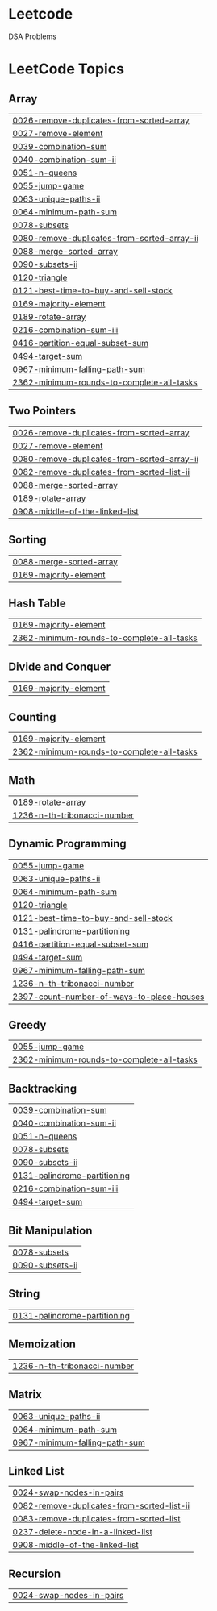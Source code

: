 # Leetcode
DSA Problems

<!---LeetCode Topics Start-->
# LeetCode Topics
## Array
|  |
| ------- |
| [0026-remove-duplicates-from-sorted-array](https://github.com/poornima0102/Leetcode/tree/master/0026-remove-duplicates-from-sorted-array) |
| [0027-remove-element](https://github.com/poornima0102/Leetcode/tree/master/0027-remove-element) |
| [0039-combination-sum](https://github.com/poornima0102/Leetcode/tree/master/0039-combination-sum) |
| [0040-combination-sum-ii](https://github.com/poornima0102/Leetcode/tree/master/0040-combination-sum-ii) |
| [0051-n-queens](https://github.com/poornima0102/Leetcode/tree/master/0051-n-queens) |
| [0055-jump-game](https://github.com/poornima0102/Leetcode/tree/master/0055-jump-game) |
| [0063-unique-paths-ii](https://github.com/poornima0102/Leetcode/tree/master/0063-unique-paths-ii) |
| [0064-minimum-path-sum](https://github.com/poornima0102/Leetcode/tree/master/0064-minimum-path-sum) |
| [0078-subsets](https://github.com/poornima0102/Leetcode/tree/master/0078-subsets) |
| [0080-remove-duplicates-from-sorted-array-ii](https://github.com/poornima0102/Leetcode/tree/master/0080-remove-duplicates-from-sorted-array-ii) |
| [0088-merge-sorted-array](https://github.com/poornima0102/Leetcode/tree/master/0088-merge-sorted-array) |
| [0090-subsets-ii](https://github.com/poornima0102/Leetcode/tree/master/0090-subsets-ii) |
| [0120-triangle](https://github.com/poornima0102/Leetcode/tree/master/0120-triangle) |
| [0121-best-time-to-buy-and-sell-stock](https://github.com/poornima0102/Leetcode/tree/master/0121-best-time-to-buy-and-sell-stock) |
| [0169-majority-element](https://github.com/poornima0102/Leetcode/tree/master/0169-majority-element) |
| [0189-rotate-array](https://github.com/poornima0102/Leetcode/tree/master/0189-rotate-array) |
| [0216-combination-sum-iii](https://github.com/poornima0102/Leetcode/tree/master/0216-combination-sum-iii) |
| [0416-partition-equal-subset-sum](https://github.com/poornima0102/Leetcode/tree/master/0416-partition-equal-subset-sum) |
| [0494-target-sum](https://github.com/poornima0102/Leetcode/tree/master/0494-target-sum) |
| [0967-minimum-falling-path-sum](https://github.com/poornima0102/Leetcode/tree/master/0967-minimum-falling-path-sum) |
| [2362-minimum-rounds-to-complete-all-tasks](https://github.com/poornima0102/Leetcode/tree/master/2362-minimum-rounds-to-complete-all-tasks) |
## Two Pointers
|  |
| ------- |
| [0026-remove-duplicates-from-sorted-array](https://github.com/poornima0102/Leetcode/tree/master/0026-remove-duplicates-from-sorted-array) |
| [0027-remove-element](https://github.com/poornima0102/Leetcode/tree/master/0027-remove-element) |
| [0080-remove-duplicates-from-sorted-array-ii](https://github.com/poornima0102/Leetcode/tree/master/0080-remove-duplicates-from-sorted-array-ii) |
| [0082-remove-duplicates-from-sorted-list-ii](https://github.com/poornima0102/Leetcode/tree/master/0082-remove-duplicates-from-sorted-list-ii) |
| [0088-merge-sorted-array](https://github.com/poornima0102/Leetcode/tree/master/0088-merge-sorted-array) |
| [0189-rotate-array](https://github.com/poornima0102/Leetcode/tree/master/0189-rotate-array) |
| [0908-middle-of-the-linked-list](https://github.com/poornima0102/Leetcode/tree/master/0908-middle-of-the-linked-list) |
## Sorting
|  |
| ------- |
| [0088-merge-sorted-array](https://github.com/poornima0102/Leetcode/tree/master/0088-merge-sorted-array) |
| [0169-majority-element](https://github.com/poornima0102/Leetcode/tree/master/0169-majority-element) |
## Hash Table
|  |
| ------- |
| [0169-majority-element](https://github.com/poornima0102/Leetcode/tree/master/0169-majority-element) |
| [2362-minimum-rounds-to-complete-all-tasks](https://github.com/poornima0102/Leetcode/tree/master/2362-minimum-rounds-to-complete-all-tasks) |
## Divide and Conquer
|  |
| ------- |
| [0169-majority-element](https://github.com/poornima0102/Leetcode/tree/master/0169-majority-element) |
## Counting
|  |
| ------- |
| [0169-majority-element](https://github.com/poornima0102/Leetcode/tree/master/0169-majority-element) |
| [2362-minimum-rounds-to-complete-all-tasks](https://github.com/poornima0102/Leetcode/tree/master/2362-minimum-rounds-to-complete-all-tasks) |
## Math
|  |
| ------- |
| [0189-rotate-array](https://github.com/poornima0102/Leetcode/tree/master/0189-rotate-array) |
| [1236-n-th-tribonacci-number](https://github.com/poornima0102/Leetcode/tree/master/1236-n-th-tribonacci-number) |
## Dynamic Programming
|  |
| ------- |
| [0055-jump-game](https://github.com/poornima0102/Leetcode/tree/master/0055-jump-game) |
| [0063-unique-paths-ii](https://github.com/poornima0102/Leetcode/tree/master/0063-unique-paths-ii) |
| [0064-minimum-path-sum](https://github.com/poornima0102/Leetcode/tree/master/0064-minimum-path-sum) |
| [0120-triangle](https://github.com/poornima0102/Leetcode/tree/master/0120-triangle) |
| [0121-best-time-to-buy-and-sell-stock](https://github.com/poornima0102/Leetcode/tree/master/0121-best-time-to-buy-and-sell-stock) |
| [0131-palindrome-partitioning](https://github.com/poornima0102/Leetcode/tree/master/0131-palindrome-partitioning) |
| [0416-partition-equal-subset-sum](https://github.com/poornima0102/Leetcode/tree/master/0416-partition-equal-subset-sum) |
| [0494-target-sum](https://github.com/poornima0102/Leetcode/tree/master/0494-target-sum) |
| [0967-minimum-falling-path-sum](https://github.com/poornima0102/Leetcode/tree/master/0967-minimum-falling-path-sum) |
| [1236-n-th-tribonacci-number](https://github.com/poornima0102/Leetcode/tree/master/1236-n-th-tribonacci-number) |
| [2397-count-number-of-ways-to-place-houses](https://github.com/poornima0102/Leetcode/tree/master/2397-count-number-of-ways-to-place-houses) |
## Greedy
|  |
| ------- |
| [0055-jump-game](https://github.com/poornima0102/Leetcode/tree/master/0055-jump-game) |
| [2362-minimum-rounds-to-complete-all-tasks](https://github.com/poornima0102/Leetcode/tree/master/2362-minimum-rounds-to-complete-all-tasks) |
## Backtracking
|  |
| ------- |
| [0039-combination-sum](https://github.com/poornima0102/Leetcode/tree/master/0039-combination-sum) |
| [0040-combination-sum-ii](https://github.com/poornima0102/Leetcode/tree/master/0040-combination-sum-ii) |
| [0051-n-queens](https://github.com/poornima0102/Leetcode/tree/master/0051-n-queens) |
| [0078-subsets](https://github.com/poornima0102/Leetcode/tree/master/0078-subsets) |
| [0090-subsets-ii](https://github.com/poornima0102/Leetcode/tree/master/0090-subsets-ii) |
| [0131-palindrome-partitioning](https://github.com/poornima0102/Leetcode/tree/master/0131-palindrome-partitioning) |
| [0216-combination-sum-iii](https://github.com/poornima0102/Leetcode/tree/master/0216-combination-sum-iii) |
| [0494-target-sum](https://github.com/poornima0102/Leetcode/tree/master/0494-target-sum) |
## Bit Manipulation
|  |
| ------- |
| [0078-subsets](https://github.com/poornima0102/Leetcode/tree/master/0078-subsets) |
| [0090-subsets-ii](https://github.com/poornima0102/Leetcode/tree/master/0090-subsets-ii) |
## String
|  |
| ------- |
| [0131-palindrome-partitioning](https://github.com/poornima0102/Leetcode/tree/master/0131-palindrome-partitioning) |
## Memoization
|  |
| ------- |
| [1236-n-th-tribonacci-number](https://github.com/poornima0102/Leetcode/tree/master/1236-n-th-tribonacci-number) |
## Matrix
|  |
| ------- |
| [0063-unique-paths-ii](https://github.com/poornima0102/Leetcode/tree/master/0063-unique-paths-ii) |
| [0064-minimum-path-sum](https://github.com/poornima0102/Leetcode/tree/master/0064-minimum-path-sum) |
| [0967-minimum-falling-path-sum](https://github.com/poornima0102/Leetcode/tree/master/0967-minimum-falling-path-sum) |
## Linked List
|  |
| ------- |
| [0024-swap-nodes-in-pairs](https://github.com/poornima0102/Leetcode/tree/master/0024-swap-nodes-in-pairs) |
| [0082-remove-duplicates-from-sorted-list-ii](https://github.com/poornima0102/Leetcode/tree/master/0082-remove-duplicates-from-sorted-list-ii) |
| [0083-remove-duplicates-from-sorted-list](https://github.com/poornima0102/Leetcode/tree/master/0083-remove-duplicates-from-sorted-list) |
| [0237-delete-node-in-a-linked-list](https://github.com/poornima0102/Leetcode/tree/master/0237-delete-node-in-a-linked-list) |
| [0908-middle-of-the-linked-list](https://github.com/poornima0102/Leetcode/tree/master/0908-middle-of-the-linked-list) |
## Recursion
|  |
| ------- |
| [0024-swap-nodes-in-pairs](https://github.com/poornima0102/Leetcode/tree/master/0024-swap-nodes-in-pairs) |
<!---LeetCode Topics End-->